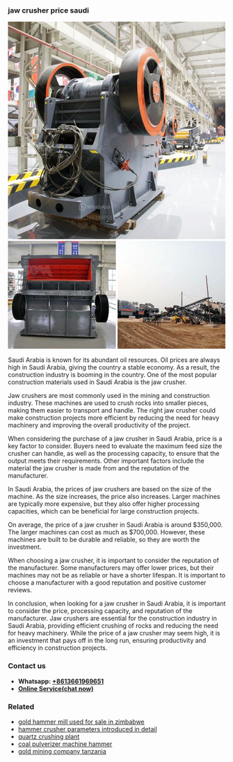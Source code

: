 <h3>jaw crusher price saudi</h3><img src='1708663268.jpg' alt=''><p>Saudi Arabia is known for its abundant oil resources. Oil prices are always high in Saudi Arabia, giving the country a stable economy. As a result, the construction industry is booming in the country. One of the most popular construction materials used in Saudi Arabia is the jaw crusher.</p><p>Jaw crushers are most commonly used in the mining and construction industry. These machines are used to crush rocks into smaller pieces, making them easier to transport and handle. The right jaw crusher could make construction projects more efficient by reducing the need for heavy machinery and improving the overall productivity of the project.</p><p>When considering the purchase of a jaw crusher in Saudi Arabia, price is a key factor to consider. Buyers need to evaluate the maximum feed size the crusher can handle, as well as the processing capacity, to ensure that the output meets their requirements. Other important factors include the material the jaw crusher is made from and the reputation of the manufacturer.</p><p>In Saudi Arabia, the prices of jaw crushers are based on the size of the machine. As the size increases, the price also increases. Larger machines are typically more expensive, but they also offer higher processing capacities, which can be beneficial for large construction projects.</p><p>On average, the price of a jaw crusher in Saudi Arabia is around $350,000. The larger machines can cost as much as $700,000. However, these machines are built to be durable and reliable, so they are worth the investment.</p><p>When choosing a jaw crusher, it is important to consider the reputation of the manufacturer. Some manufacturers may offer lower prices, but their machines may not be as reliable or have a shorter lifespan. It is important to choose a manufacturer with a good reputation and positive customer reviews.</p><p>In conclusion, when looking for a jaw crusher in Saudi Arabia, it is important to consider the price, processing capacity, and reputation of the manufacturer. Jaw crushers are essential for the construction industry in Saudi Arabia, providing efficient crushing of rocks and reducing the need for heavy machinery. While the price of a jaw crusher may seem high, it is an investment that pays off in the long run, ensuring productivity and efficiency in construction projects.</p><h3>Contact us</h3><ul><li><strong>Whatsapp:&nbsp;<a href="https://wa.me/8613661969651">+8613661969651</a></strong></li><li><a href="https://swt.shibang-china.com/?git&amp;zhl&amp;jaw crusher price saudi"><strong>Online Service(chat now)</strong></a></li></ul><h3>Related</h3><ul><li><a href='gold hammer mill used for sale in zimbabwe.md'>gold hammer mill used for sale in zimbabwe</a></li><li><a href='hammer crusher parameters introduced in detail.md'>hammer crusher parameters introduced in detail</a></li><li><a href='quartz crushing plant.md'>quartz crushing plant</a></li><li><a href='coal pulverizer machine hammer.md'>coal pulverizer machine hammer</a></li><li><a href='gold mining company tanzania.md'>gold mining company tanzania</a></li></ul>